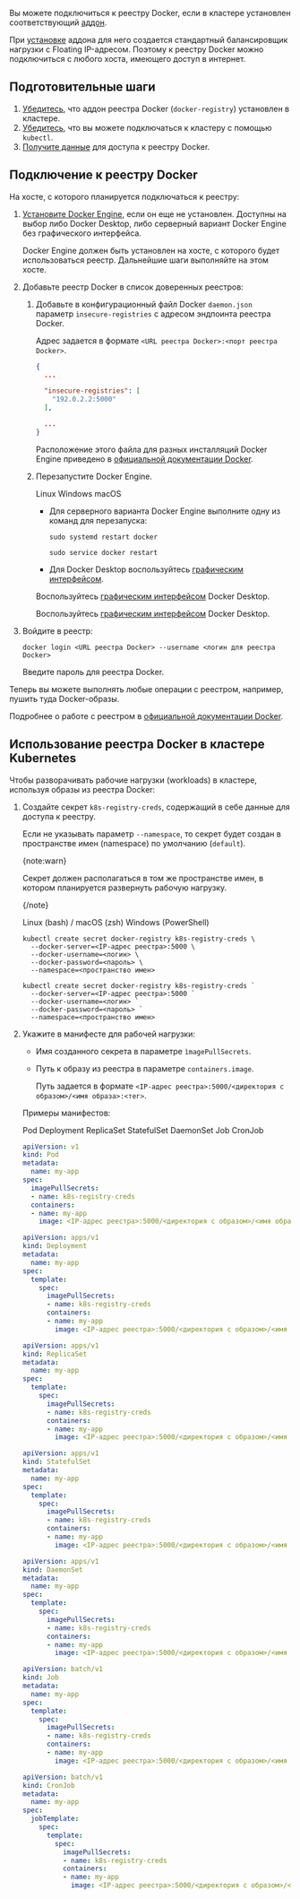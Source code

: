 Вы можете подключиться к реестру Docker, если в кластере установлен соответствующий [аддон](../../concepts/addons-and-settings/addons).

При [установке](../../instructions/addons/advanced-installation/install-advanced-registry) аддона для него создается стандартный балансировщик нагрузки с Floating IP-адресом. Поэтому к реестру Docker можно подключиться с любого хоста, имеющего доступ в интернет.

## Подготовительные шаги

1. [Убедитесь](../../instructions/addons/manage-addons#prosmotr_addonov), что аддон реестра Docker (`docker-registry`) установлен в кластере.
1. [Убедитесь](../kubectl#proverka_podklyucheniya_k_klasteru), что вы можете подключаться к кластеру с помощью `kubectl`.
1. [Получите данные](../../instructions/addons/advanced-installation/install-advanced-registry#podklyuchenie_k_reestru) для доступа к реестру Docker.

## Подключение к реестру Docker

На хосте, с которого планируется подключаться к реестру:

1. [Установите Docker Engine](https://docs.docker.com/engine/install/), если он еще не установлен. Доступны на выбор либо Docker Desktop, либо серверный вариант Docker Engine без графического интерфейса.

   Docker Engine должен быть установлен на хосте, с которого будет использоваться реестр. Дальнейшие шаги выполняйте на этом хосте.

1. Добавьте реестр Docker в список доверенных реестров:

   1. Добавьте в конфигурационный файл Docker `daemon.json` параметр `insecure-registries` с адресом эндпоинта реестра Docker.

      Адрес задается в формате `<URL реестра Docker>:<порт реестра Docker>`.

      ```json
      {
        ...

        "insecure-registries": [
          "192.0.2.2:5000"
        ],

        ...
      }
      ```

      Расположение этого файла для разных инсталляций Docker Engine приведено в [официальной документации Docker](https://docs.docker.com/config/daemon/#configure-the-docker-daemon).

   1. Перезапустите Docker Engine.

      <tabs>
      <tablist>
      <tab>Linux</tab>
      <tab>Windows</tab>
      <tab>macOS</tab>
      </tablist>
      <tabpanel>

      - Для серверного варианта Docker Engine выполните одну из команд для перезапуска:

        ```console
        sudo systemd restart docker
        ```

        ```console
        sudo service docker restart
        ```

      - Для Docker Desktop воспользуйтесь [графическим интерфейсом](https://docs.docker.com/desktop/settings/linux/#docker-engine).

      </tabpanel>
      <tabpanel>

      Воспользуйтесь [графическим интерфейсом](https://docs.docker.com/desktop/settings/mac/#docker-engine) Docker Desktop.

      </tabpanel>
      <tabpanel>

      Воспользуйтесь [графическим интерфейсом](https://docs.docker.com/desktop/settings/mac/#docker-engine) Docker Desktop.

      </tabpanel>
      </tabs>

1. Войдите в реестр:

   ```console
   docker login <URL реестра Docker> --username <логин для реестра Docker>
   ```

   Введите пароль для реестра Docker.

Теперь вы можете выполнять любые операции с реестром, например, пушить туда Docker-образы.

Подробнее о работе с реестром в [официальной документации Docker](https://docs.docker.com/registry/).

## Использование реестра Docker в кластере Kubernetes

Чтобы разворачивать рабочие нагрузки (workloads) в кластере, используя образы из реестра Docker:

1. Создайте секрет `k8s-registry-creds`, содержащий в себе данные для доступа к реестру.

   Если не указывать параметр `--namespace`, то секрет будет создан в пространстве имен (namespace) по умолчанию (`default`).

   {note:warn}

   Секрет должен располагаться в том же пространстве имен, в котором планируется развернуть рабочую нагрузку.

   {/note}

   <tabs>
   <tablist>
   <tab>Linux (bash) / macOS (zsh)</tab>
   <tab>Windows (PowerShell)</tab>
   </tablist>
   <tabpanel>

   ```console
   kubectl create secret docker-registry k8s-registry-creds \ 
     --docker-server=<IP-адрес реестра>:5000 \
     --docker-username=<логин> \
     --docker-password=<пароль> \
     --namespace=<пространство имен>
   ```

   </tabpanel>
   <tabpanel>

   ```console
   kubectl create secret docker-registry k8s-registry-creds ` 
     --docker-server=<IP-адрес реестра>:5000 `
     --docker-username=<логин> `
     --docker-password=<пароль> `
     --namespace=<пространство имен>
   ```

   </tabpanel>
   </tabs>

1. Укажите в манифесте для рабочей нагрузки:

   - Имя созданного секрета в параметре `ìmagePullSecrets`.

   - Путь к образу из реестра в параметре `containers.image`.

     Путь задается в формате `<IP-адрес реестра>:5000/<директория с образом>/<имя образа>:<тег>`.

   Примеры манифестов:

   <tabs>
   <tablist>
   <tab>Pod</tab>
   <tab>Deployment</tab>
   <tab>ReplicaSet</tab>
   <tab>StatefulSet</tab>
   <tab>DaemonSet</tab>
   <tab>Job</tab>
   <tab>CronJob</tab>
   </tablist>
   <tabpanel>

   ```yaml
   apiVersion: v1
   kind: Pod
   metadata:
     name: my-app
   spec:
     imagePullSecrets:
     - name: k8s-registry-creds
     containers:
     - name: my-app
       image: <IP-адрес реестра>:5000/<директория с образом>/<имя образа>:<тег>
   ```

   </tabpanel>
   <tabpanel>

   ```yaml
   apiVersion: apps/v1
   kind: Deployment
   metadata:
     name: my-app
   spec:
     template:
       spec:
         imagePullSecrets:
         - name: k8s-registry-creds
         containers:
         - name: my-app
           image: <IP-адрес реестра>:5000/<директория с образом>/<имя образа>:<тег>
   
   ```

   </tabpanel>
   <tabpanel>

   ```yaml
   apiVersion: apps/v1
   kind: ReplicaSet
   metadata:
     name: my-app
   spec:
     template:
       spec:
         imagePullSecrets:
         - name: k8s-registry-creds
         containers:
         - name: my-app
           image: <IP-адрес реестра>:5000/<директория с образом>/<имя образа>:<тег>
   ```

   </tabpanel>
   <tabpanel>

   ```yaml
   apiVersion: apps/v1
   kind: StatefulSet
   metadata:
     name: my-app
   spec:
     template:
       spec:
         imagePullSecrets:
         - name: k8s-registry-creds
         containers:
         - name: my-app
           image: <IP-адрес реестра>:5000/<директория с образом>/<имя образа>:<тег>
   ```

   </tabpanel>
   <tabpanel>

   ```yaml
   apiVersion: apps/v1
   kind: DaemonSet
   metadata:
     name: my-app
   spec:
     template:
       spec:
         imagePullSecrets:
         - name: k8s-registry-creds
         containers:
         - name: my-app
           image: <IP-адрес реестра>:5000/<директория с образом>/<имя образа>:<тег>
   ```

   </tabpanel>
   <tabpanel>

   ```yaml
   apiVersion: batch/v1
   kind: Job
   metadata:
     name: my-app
   spec:
     template:
       spec:
         imagePullSecrets:
         - name: k8s-registry-creds
         containers:
         - name: my-app
           image: <IP-адрес реестра>:5000/<директория с образом>/<имя образа>:<тег>
   ```

   </tabpanel>
   <tabpanel>

   ```yaml
   apiVersion: batch/v1
   kind: CronJob
   metadata:
     name: my-app
   spec:
     jobTemplate:
       spec:
         template:
           spec:
             imagePullSecrets:
             - name: k8s-registry-creds
             containers:
             - name: my-app
               image: <IP-адрес реестра>:5000/<директория с образом>/<имя образа>:<тег>
   ```

   </tabpanel>
   </tabs>
